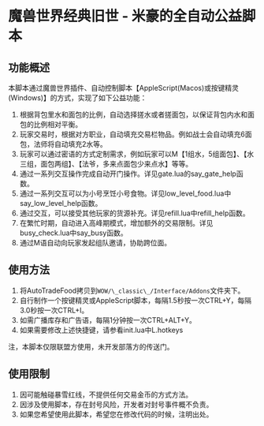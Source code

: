 # 魔兽世界经典旧世 - 米豪的全自动公益脚本

## 功能概述

本脚本通过魔兽世界插件、自动控制脚本【AppleScript(Macos)或按键精灵(Windows)】的方式，实现了如下公益功能：

1. 根据背包里水和面包的比例，自动选择搓水或者搓面包，以保证背包内水和面包的比例相对平衡。
2. 玩家交易时，根据对方职业，自动填充交易栏物品。例如战士会自动填充6面包，法师将自动填充2水等。
3. 玩家可以通过密语的方式定制需求，例如玩家可以M【1组水，5组面包】、【水三组，面包两组】、【法爷，多来点面包少来点水】等等。
4. 通过一系列交互操作完成自动开门操作。详见gate.lua的say_gate_help函数。
5. 通过一系列交互可以为小号烹饪小号食物。详见low_level_food.lua中say_low_level_help函数。
6. 通过交互，可以接受其他玩家的货源补充。详见refill.lua中refill_help函数。
7. 在繁忙时期，自动进入高峰期模式，增加额外的交易限制。详见busy_check.lua中say_busy函数。
8. 通过M语自动向玩家发起组队邀请，协助跨位面。


## 使用方法

1. 将AutoTradeFood拷贝到```WOW/\_classic\_/Interface/Addons```文件夹下。
2. 自行制作一个按键精灵或AppleScript脚本，每隔1.5秒按一次CTRL+Y，每隔3.0秒按一次CTRL+I。
3. 如需广播库存和广告语，每隔1分钟按一次CTRL+ALT+Y。
4. 如果需要修改上述快捷键，请参看init.lua中L.hotkeys

注，本脚本仅限联盟方使用，未开发部落方的传送门。


## 使用限制

1. 因可能触碰暴雪红线，不提供任何交易金币的方式方法。
2. 因涉及使用脚本，存在封号风险，开发者对封号事件概不负责。
3. 如果您希望使用此脚本，希望您在修改代码的时候，注明出处。
